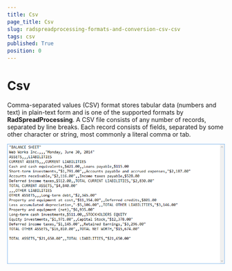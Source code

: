 ```yaml
---
title: Csv
page_title: Csv
slug: radspreadprocessing-formats-and-conversion-csv-csv
tags: csv
published: True
position: 0
---
```


# Csv



Comma-separated values (CSV) format stores tabular data (numbers and text) in plain-text form and is one of the supported formats by __RadSpreadProcessing__. A CSV file consists of any number of records, separated by line breaks. Each record consists of fields, separated by some other character or string, most commonly a literal comma or tab.

![Rad Spread Processing Formats and Conversion Csv 01](images/RadSpreadProcessing_Formats_and_Conversion_Csv_01.png)

## 
